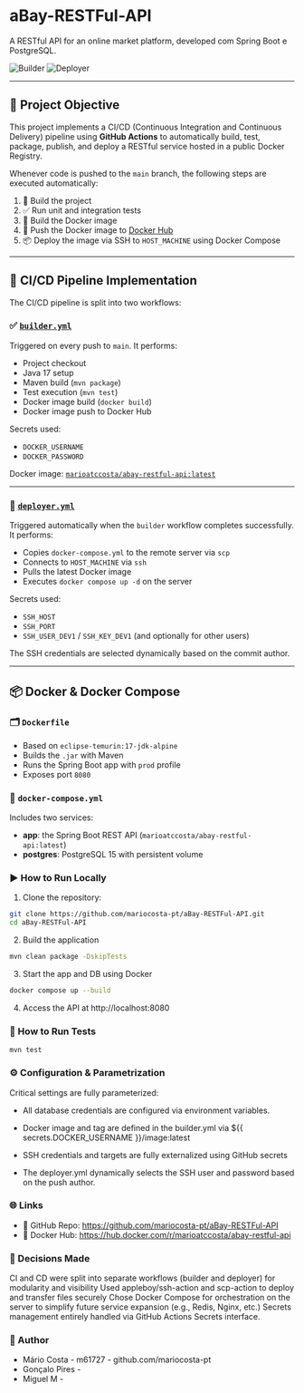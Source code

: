 # aBay-RESTFul-API

A RESTful API for an online market platform, developed com Spring Boot e PostgreSQL.

![Builder](https://github.com/mariocosta-pt/aBay-RESTFul-API/actions/workflows/builder.yml/badge.svg)
![Deployer](https://github.com/mariocosta-pt/aBay-RESTFul-API/actions/workflows/deploy.yml/badge.svg)

---

## 🎯 Project Objective

This project implements a CI/CD (Continuous Integration and Continuous Delivery) pipeline using **GitHub Actions** to automatically build, test, package, publish, and deploy a RESTful service hosted in a public Docker Registry.

Whenever code is pushed to the `main` branch, the following steps are executed automatically:

1. 🔨 Build the project
2. ✅ Run unit and integration tests
3. 🐳 Build the Docker image
4. 🚀 Push the Docker image to [Docker Hub](https://hub.docker.com/r/marioatccosta/abay-restful-api)
5. 📦 Deploy the image via SSH to `HOST_MACHINE` using Docker Compose

---

## 🔧 CI/CD Pipeline Implementation

The CI/CD pipeline is split into two workflows:

### ✅ [`builder.yml`](.github/workflows/builder.yml)

Triggered on every push to `main`. It performs:

- Project checkout
- Java 17 setup
- Maven build (`mvn package`)
- Test execution (`mvn test`)
- Docker image build (`docker build`)
- Docker image push to Docker Hub

Secrets used:
- `DOCKER_USERNAME`
- `DOCKER_PASSWORD`

Docker image: [`marioatccosta/abay-restful-api:latest`](https://hub.docker.com/r/marioatccosta/abay-restful-api)

---

### 🚀 [`deployer.yml`](.github/workflows/deploy.yml)

Triggered automatically when the `builder` workflow completes successfully. It performs:

- Copies `docker-compose.yml` to the remote server via `scp`
- Connects to `HOST_MACHINE` via `ssh`
- Pulls the latest Docker image
- Executes `docker compose up -d` on the server

Secrets used:
- `SSH_HOST`
- `SSH_PORT`
- `SSH_USER_DEV1` / `SSH_KEY_DEV1` (and optionally for other users)

The SSH credentials are selected dynamically based on the commit author.

---

## 📦 Docker & Docker Compose

### 🗂 `Dockerfile`

- Based on `eclipse-temurin:17-jdk-alpine`
- Builds the `.jar` with Maven
- Runs the Spring Boot app with `prod` profile
- Exposes port `8080`

### 🧱 `docker-compose.yml`

Includes two services:

- **app**: the Spring Boot REST API (`marioatccosta/abay-restful-api:latest`)
- **postgres**: PostgreSQL 15 with persistent volume

### ▶️ How to Run Locally

1. Clone the repository:

```bash
git clone https://github.com/mariocosta-pt/aBay-RESTFul-API.git
cd aBay-RESTFul-API
```

2. Build the application

```bash
mvn clean package -DskipTests
```

3. Start the app and DB using Docker 
```bash
docker compose up --build 
```

4. Access the API at http://localhost:8080

### 🧪 How to Run Tests

```
mvn test
```

### ⚙️ Configuration & Parametrization

Critical settings are fully parameterized:
- All database credentials are configured via environment variables.

- Docker image and tag are defined in the builder.yml via ${{ secrets.DOCKER_USERNAME }}/image:latest

- SSH credentials and targets are fully externalized using GitHub secrets

- The deployer.yml dynamically selects the SSH user and password based on the push author.

### 🌐 Links

- 🧪 GitHub Repo: https://github.com/mariocosta-pt/aBay-RESTFul-API
- 🐳 Docker Hub: https://hub.docker.com/r/marioatccosta/abay-restful-api

### 📌 Decisions Made

CI and CD were split into separate workflows (builder and deployer) for modularity and visibility
Used appleboy/ssh-action and scp-action to deploy and transfer files securely
Chose Docker Compose for orchestration on the server to simplify future service expansion (e.g., Redis, Nginx, etc.)
Secrets management entirely handled via GitHub Actions Secrets interface.

### 🙋 Author

- Mário Costa - m61727 - github.com/mariocosta-pt
- Gonçalo Pires - 
- Miguel M - 
